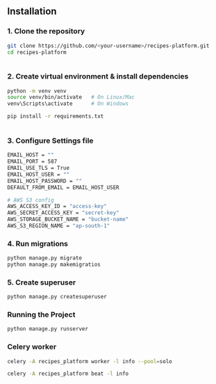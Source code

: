 
## Installation

### 1. Clone the repository

```bash
git clone https://github.com/<your-username>/recipes-platform.git
cd recipes-platform
  
```
### 2. Create virtual environment & install dependencies

```bash
python -m venv venv
source venv/bin/activate   # On Linux/Mac
venv\Scripts\activate      # On Windows

pip install -r requirements.txt
  
```

### 3. Configure Settings file
```bash
EMAIL_HOST = ""
EMAIL_PORT = 587
EMAIL_USE_TLS = True
EMAIL_HOST_USER = ""  
EMAIL_HOST_PASSWORD = ""     
DEFAULT_FROM_EMAIL = EMAIL_HOST_USER

# AWS S3 config
AWS_ACCESS_KEY_ID = "access-key"
AWS_SECRET_ACCESS_KEY = "secret-key"
AWS_STORAGE_BUCKET_NAME = "bucket-name"
AWS_S3_REGION_NAME = "ap-south-1" 
```

### 4. Run migrations
```bash
python manage.py migrate
python manage.py makemigratios
```
### 5. Create superuser
```bash
python manage.py createsuperuser
```

### Running the Project
```bash
python manage.py runserver
```

### Celery worker
```bash
celery -A recipes_platform worker -l info --pool=solo

celery -A recipes_platform beat -l info

```

